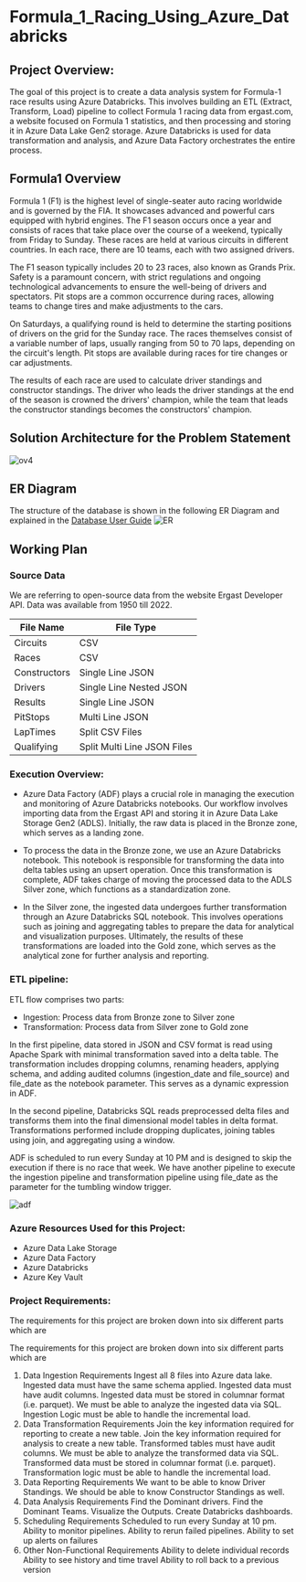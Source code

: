 # Formula_1_Racing_Using_Azure_Databricks

## Project Overview:
The goal of this project is to create a data analysis system for Formula-1 race results using Azure Databricks. This involves building an ETL (Extract, Transform, Load) pipeline to collect Formula 1 racing data from ergast.com, a website focused on Formula 1 statistics, and then processing and storing it in Azure Data Lake Gen2 storage. Azure Databricks is used for data transformation and analysis, and Azure Data Factory orchestrates the entire process.

## Formula1 Overview
Formula 1 (F1) is the highest level of single-seater auto racing worldwide and is governed by the FIA. It showcases advanced and powerful cars equipped with hybrid engines. The F1 season occurs once a year and consists of races that take place over the course of a weekend, typically from Friday to Sunday. These races are held at various circuits in different countries. In each race, there are 10 teams, each with two assigned drivers.

The F1 season typically includes 20 to 23 races, also known as Grands Prix. Safety is a paramount concern, with strict regulations and ongoing technological advancements to ensure the well-being of drivers and spectators. Pit stops are a common occurrence during races, allowing teams to change tires and make adjustments to the cars.

On Saturdays, a qualifying round is held to determine the starting positions of drivers on the grid for the Sunday race. The races themselves consist of a variable number of laps, usually ranging from 50 to 70 laps, depending on the circuit's length. Pit stops are available during races for tire changes or car adjustments.

The results of each race are used to calculate driver standings and constructor standings. The driver who leads the driver standings at the end of the season is crowned the drivers' champion, while the team that leads the constructor standings becomes the constructors' champion.

## Solution Architecture for the Problem Statement

![ov4](https://github.com/hbuddana/Formula_1_Racing_Using_Azure_Databricks/assets/65592890/ae620fcc-5b65-4c4b-8508-8aca16870026)

## ER Diagram
The structure of the database is shown in the following ER Diagram and explained in the [Database User Guide](http://ergast.com/docs/f1db_user_guide.txt)
![ER](https://github.com/hbuddana/Formula_1_Racing_Using_Azure_Databricks/assets/65592890/84074fe4-1916-47c3-944e-8b414541cc8c)

## Working Plan

### Source Data

We are referring to open-source data from the website Ergast Developer API. Data was available from 1950 till 2022.

| File Name     | File Type                |
|---------------|--------------------------|
| Circuits      | CSV                      |
| Races         | CSV                      |
| Constructors  | Single Line JSON         |
| Drivers       | Single Line Nested JSON  |
| Results       | Single Line JSON         |
| PitStops      | Multi Line JSON          |
| LapTimes      | Split CSV Files          |
| Qualifying    | Split Multi Line JSON Files |



### Execution Overview:

- Azure Data Factory (ADF) plays a crucial role in managing the execution and monitoring of Azure Databricks notebooks. Our workflow involves importing data from the Ergast API and storing it in Azure Data Lake Storage Gen2 (ADLS). Initially, the raw data is placed in the Bronze zone, which serves as a landing zone.

- To process the data in the Bronze zone, we use an Azure Databricks notebook. This notebook is responsible for transforming the data into delta tables using an upsert operation. Once this transformation is complete, ADF takes charge of moving the processed data to the ADLS Silver zone, which functions as a standardization zone.

- In the Silver zone, the ingested data undergoes further transformation through an Azure Databricks SQL notebook. This involves operations such as joining and aggregating tables to prepare the data for analytical and visualization purposes. Ultimately, the results of these transformations are loaded into the Gold zone, which serves as the analytical zone for further analysis and reporting.

###  ETL pipeline:
ETL flow comprises two parts:

- Ingestion: Process data from Bronze zone to Silver zone
- Transformation: Process data from Silver zone to Gold zone

In the first pipeline, data stored in JSON and CSV format is read using Apache Spark with minimal transformation saved into a delta table. The transformation includes dropping columns, renaming headers, applying schema, and adding audited columns (ingestion_date and file_source) and file_date as the notebook parameter. This serves as a dynamic expression in ADF.

In the second pipeline, Databricks SQL reads preprocessed delta files and transforms them into the final dimensional model tables in delta format. Transformations performed include dropping duplicates, joining tables using join, and aggregating using a window.

ADF is scheduled to run every Sunday at 10 PM and is designed to skip the execution if there is no race that week. We have another pipeline to execute the ingestion pipeline and transformation pipeline using file_date as the parameter for the tumbling window trigger.

![adf](https://github.com/hbuddana/Formula_1_Racing_Using_Azure_Databricks/assets/65592890/a927c96d-1417-4678-a203-9dfdb993c324)

### Azure Resources Used for this Project:
- Azure Data Lake Storage
- Azure Data Factory
- Azure Databricks
- Azure Key Vault

### Project Requirements:
The requirements for this project are broken down into six different parts which are

The requirements for this project are broken down into six different parts which are

1. Data Ingestion Requirements
Ingest all 8 files into Azure data lake.
Ingested data must have the same schema applied.
Ingested data must have audit columns.
Ingested data must be stored in columnar format (i.e. parquet).
We must be able to analyze the ingested data via SQL.
Ingestion Logic must be able to handle the incremental load.
2. Data Transformation Requirements
Join the key information required for reporting to create a new table.
Join the key information required for analysis to create a new table.
Transformed tables must have audit columns.
We must be able to analyze the transformed data via SQL.
Transformed data must be stored in columnar format (i.e. parquet).
Transformation logic must be able to handle the incremental load.
4. Data Reporting Requirements
We want to be able to know Driver Standings.
We should be able to know Constructor Standings as well.
5. Data Analysis Requirements
Find the Dominant drivers.
Find the Dominant Teams.
Visualize the Outputs.
Create Databricks dashboards.
6. Scheduling Requirements
Scheduled to run every Sunday at 10 pm.
Ability to monitor pipelines.
Ability to rerun failed pipelines.
Ability to set up alerts on failures
7. Other Non-Functional Requirements
Ability to delete individual records
Ability to see history and time travel
Ability to roll back to a previous version










